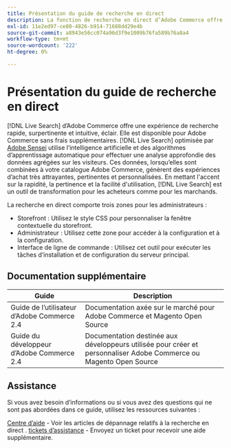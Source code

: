 ```yaml
---
title: Présentation du guide de recherche en direct
description: La fonction de recherche en direct d’Adobe Commerce offre une expérience de recherche rapide, super pertinente et intuitive.
exl-id: 11e2ed97-ce80-4826-b914-71688dd29e4b
source-git-commit: a8943e56cc074a96d3f9e1009b76fa589b76a8a4
workflow-type: tm+mt
source-wordcount: '222'
ht-degree: 0%

---
```


# Présentation du guide de recherche en direct

[!DNL Live Search] d’Adobe Commerce offre une expérience de recherche rapide, surpertinente et intuitive, éclair. Elle est disponible pour Adobe Commerce sans frais supplémentaires. [!DNL Live Search] optimisée par [Adobe Sensei](https://www.adobe.com/sensei.html) utilise l’intelligence artificielle et des algorithmes d’apprentissage automatique pour effectuer une analyse approfondie des données agrégées sur les visiteurs. Ces données, lorsqu’elles sont combinées à votre catalogue Adobe Commerce, génèrent des expériences d’achat très attrayantes, pertinentes et personnalisées. En mettant l&#39;accent sur la rapidité, la pertinence et la facilité d&#39;utilisation, [!DNL Live Search] est un outil de transformation pour les acheteurs comme pour les marchands.

La recherche en direct comporte trois zones pour les administrateurs :

* Storefront : Utilisez le style CSS pour personnaliser la fenêtre contextuelle du storefront.
* Administrateur : Utilisez cette zone pour accéder à la configuration et à la configuration.
* Interface de ligne de commande : Utilisez cet outil pour exécuter les tâches d’installation et de configuration du serveur principal.

## Documentation supplémentaire

| Guide | Description |
|--- |--- |
| Guide de l’utilisateur d’Adobe Commerce 2.4 | Documentation axée sur le marché pour Adobe Commerce et Magento Open Source |
| Guide du développeur d’Adobe Commerce 2.4 | Documentation destinée aux développeurs utilisée pour créer et personnaliser Adobe Commerce ou Magento Open Source |

## Assistance

Si vous avez besoin d’informations ou si vous avez des questions qui ne sont pas abordées dans ce guide, utilisez les ressources suivantes :

[Centre d’aide](https://support.magento.com/hc/en-us) - Voir les articles de dépannage relatifs à la recherche en direct .
[tickets d’assistance](https://support.magento.com/hc/en-us/articles/360000913794#submit-ticket) - Envoyez un ticket pour recevoir une aide supplémentaire.
